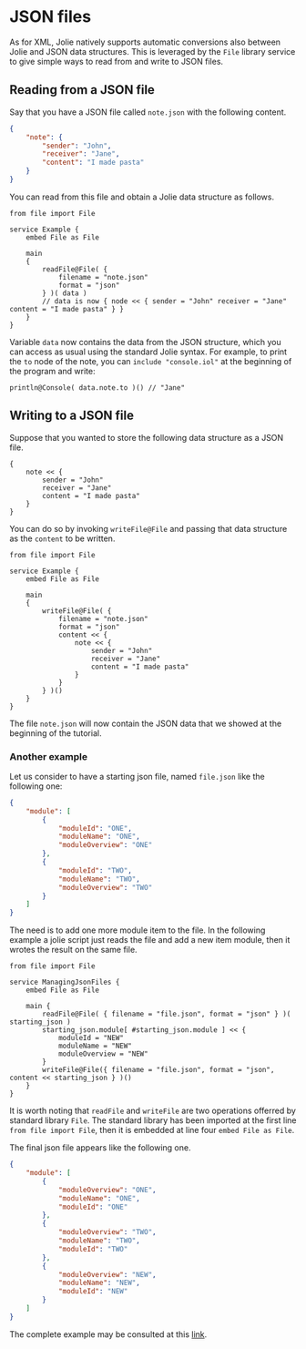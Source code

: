 # JSON files

As for XML, Jolie natively supports automatic conversions also between Jolie and JSON data structures.
This is leveraged by the `File` library service to give simple ways to read from and write to JSON files.

## Reading from a JSON file

Say that you have a JSON file called `note.json` with the following content.

```json
{
	"note": {
		"sender": "John",
		"receiver": "Jane",
		"content": "I made pasta"
	}
}
```

You can read from this file and obtain a Jolie data structure as follows.

```jolie
from file import File

service Example {
    embed File as File

	main
	{
		readFile@File( {
			filename = "note.json"
			format = "json"
		} )( data )
		// data is now { node << { sender = "John" receiver = "Jane" content = "I made pasta" } }
	}
}
```

Variable `data` now contains the data from the JSON structure, which you can access as usual using the standard Jolie syntax. For example, to print the `to` node of the note, you can `include "console.iol"` at the beginning of the program and write:

```jolie
println@Console( data.note.to )() // "Jane"
```

## Writing to a JSON file

Suppose that you wanted to store the following data structure as a JSON file.

```jolie
{
	note << {
		sender = "John"
		receiver = "Jane"
		content = "I made pasta"
	}
}
```

You can do so by invoking `writeFile@File` and passing that data structure as the `content` to be written.

```jolie
from file import File

service Example {
	embed File as File
	
	main
	{
		writeFile@File( {
			filename = "note.json"
			format = "json"
			content << {
				note << {
					sender = "John"
					receiver = "Jane"
					content = "I made pasta"
				}
			}
		} )()
	}
}
```

The file `note.json` will now contain the JSON data that we showed at the beginning of the tutorial.

### Another example
Let us consider to have a starting json file, named `file.json` like the following one:

```json
{
    "module": [
        {
            "moduleId": "ONE",
            "moduleName": "ONE",
            "moduleOverview": "ONE"
        },
        {
            "moduleId": "TWO",
            "moduleName": "TWO",
            "moduleOverview": "TWO"
        }
    ]
}
```
The need is to add one more module item to the file. In the following example a jolie script just reads the file and add a new item module, then it wrotes the result on the same file.

```jolie
from file import File

service ManagingJsonFiles {
    embed File as File

    main {
        readFile@File( { filename = "file.json", format = "json" } )( starting_json )
        starting_json.module[ #starting_json.module ] << {
            moduleId = "NEW"
            moduleName = "NEW"
            moduleOverview = "NEW"
        }
        writeFile@File({ filename = "file.json", format = "json", content << starting_json } )()
    }
}
```
It is worth noting that `readFile` and `writeFile` are two operations offerred by standard library `File`. The standard library has been imported at the first line `from file import File`, then it is embedded at line four `embed File as File`.

The final json file appears like the following one.
```json
{
    "module": [
        {
            "moduleOverview": "ONE",
            "moduleName": "ONE",
            "moduleId": "ONE"
        },
        {
            "moduleOverview": "TWO",
            "moduleName": "TWO",
            "moduleId": "TWO"
        },
        {
            "moduleOverview": "NEW",
            "moduleName": "NEW",
            "moduleId": "NEW"
        }
    ]
}

```
The complete example may be consulted at this [link](https://github.com/jolie/examples/tree/master/v1.10.x/tutorials/json-files).
